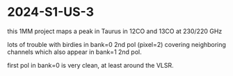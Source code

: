 # 2024-S1-US-3

this 1MM project maps a peak in Taurus in 12CO and 13CO at 230/220 GHz

lots of trouble with birdies in bank=0 2nd pol (pixel=2) covering neighboring channels
which also appear in bank=1 2nd pol.

first pol in bank=0 is very clean, at least around the VLSR.


